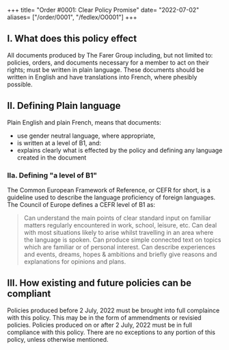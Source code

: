 +++
title= "Order #0001: Clear Policy Promise"
date= "2022-07-02"
aliases= ["/order/0001", "/fedlex/O0001"]
+++

## I. What does this policy effect
All documents produced by The Farer Group including, but not limited to: policies, orders, and documents necessary for a member to act on their rights; must be written in plain language. These documents should be written in English and have translations into French, where phesibly possible.

## II. Defining Plain language
Plain English and plain French, means that documents:
  - use gender neutral language, where appropriate,
  - is written at a level of B1, and:
  - explains clearly what is effected by the policy and defining any language created in the document

### IIa. Defining "a level of B1"
The Common European Framework of Reference, or CEFR for short, is a guideline used to describe the language proficiency of foreign languages. The Council of Europe defines a CEFR level of B1 as:

  > Can understand the main points of clear standard input on familiar matters regularly encountered in work, school, leisure, etc. Can deal with most situations likely to arise whilst travelling in an area where the language is spoken.  Can produce simple connected text on topics which are familiar or of personal interest. Can describe experiences and events, dreams, hopes & ambitions and briefly give reasons and explanations for opinions and plans.

## III. How existing and future policies can be compliant
Policies produced before 2 July, 2022 must be brought into full complaince with this policy. This may be in the form of ammendments or revisied policies. Policies produced on or after 2 July, 2022 must be in full compliance with this policy. There are no exceptions to any portion of this policy, unless otherwise mentioned.


